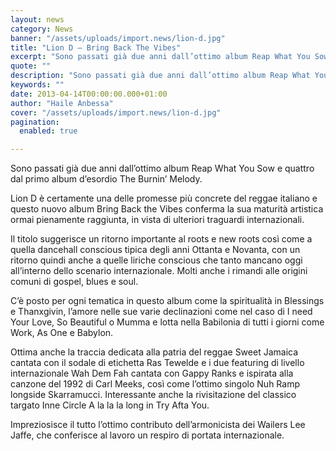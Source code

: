 ```yaml
---
layout: news
category: News
banner: "/assets/uploads/import.news/lion-d.jpg"
title: "Lion D – Bring Back The Vibes"
excerpt: "Sono passati già due anni dall’ottimo album Reap What You Sow e quattro dal primo album d’esordio The Burnin’ Melody. Lion D è certamente una delle promesse più concrete del reggae italiano e questo nuovo album Bring Back the Vibes conferma la sua maturità artistica ormai pienamente raggiunta, in vista di ulteriori traguardi internazionali. Il [&hellip"
quote: ""
description: "Sono passati già due anni dall’ottimo album Reap What You Sow e quattro dal primo album d’esordio The Burnin’ Melody. Lion D è certamente una delle promesse più concrete del reggae italiano e questo nuovo album Bring Back the Vibes conferma la sua maturità artistica ormai pienamente raggiunta, in vista di ulteriori traguardi internazionali. Il [&hellip"
keywords: ""
date: 2013-04-14T00:00:00.000+01:00
author: "Haile Anbessa"
cover: "/assets/uploads/import.news/lion-d.jpg"
pagination:
  enabled: true

---
```


Sono passati già due anni dall’ottimo album Reap What You Sow e quattro dal primo album d’esordio The Burnin’ Melody.

Lion D è certamente una delle promesse più concrete del reggae italiano e questo nuovo album Bring Back the Vibes conferma la sua maturità artistica ormai pienamente raggiunta, in vista di ulteriori traguardi internazionali.

Il titolo suggerisce un ritorno importante al roots e new roots così come a quella dancehall conscious tipica degli anni Ottanta e Novanta, con un ritorno quindi anche a quelle liriche conscious che tanto mancano oggi all’interno dello scenario internazionale. Molti anche i rimandi alle origini comuni di gospel, blues e soul.

C’è posto per ogni tematica in questo album come la spiritualità in Blessings e Thanxgivin, l’amore nelle sue varie declinazioni come nel caso di I need Your Love, So Beautiful o Mumma e lotta nella Babilonia di tutti i giorni come Work, As One e Babylon.

Ottima anche la traccia dedicata alla patria del reggae Sweet Jamaica cantata con il sodale di etichetta Ras Tewelde e i due featuring di livello internazionale Wah Dem Fah cantata con Gappy Ranks e ispirata alla canzone del 1992 di Carl Meeks, così come l’ottimo singolo Nuh Ramp longside Skarramucci. Interessante anche la rivisitazione del classico targato Inne Circle A la la la long in Try Afta You.

Impreziosisce il tutto l’ottimo contributo dell’armonicista dei Wailers Lee Jaffe, che conferisce al lavoro un respiro di portata internazionale.
